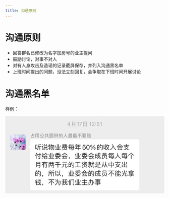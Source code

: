 ```yaml
---
title: 沟通原则
---
```


# 沟通原则

- 回答群名已修改为名字加房号的业主提问
- 鼓励讨论，对事不对人
- 对有人身攻击及造谣的记录截屏保存，并列入沟通黑名单
- 上班时间提出的问题，没法立刻回复，会争取在下班时间开展讨论

# 沟通黑名单

样例：

![yaoyan1](images/yaoyan1.jpg)